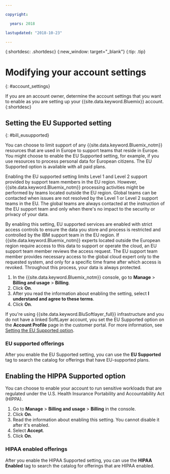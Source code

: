 ```yaml
---

copyright:

  years: 2018

lastupdated: "2018-10-23" 

---
```


{:shortdesc: .shortdesc}
{:new_window: target="_blank"}
{:tip: .tip}

# Modifying your account settings
{: #account_settings}

If you are an account owner, determine the account settings that you want to enable as you are setting up your {{site.data.keyword.Bluemix}} account. 
{:shortdesc}

## Setting the EU Supported setting
{: #bill_eusupported}

You can choose to limit support of any {{site.data.keyword.Bluemix_notm}} resources that are used in Europe to support teams that reside in Europe. You might choose to enable the EU Supported setting, for example, if you use resources to process personal data for European citizens. The EU Supported option is available with all paid plans.

Enabling the EU supported setting limits Level 1 and Level 2 support provided by support team members in the EU region. However, {{site.data.keyword.Bluemix_notm}} processing activities might be performed by teams located outside the EU region. Global teams can be contacted when issues are not resolved by the Level 1 or Level 2 support teams in the EU. The global teams are always contacted at the instruction of the EU support team and only when there's no impact to the security or privacy of your data.

By enabling this setting, EU supported services are enabled with strict access controls to ensure the data you store and process is restricted and controlled by the IBM support team in the EU region. If {{site.data.keyword.Bluemix_notm}} experts located outside the European region require access to this data to support or operate the cloud, an EU support team member reviews the access request. The EU support team member provides necessary access to the global cloud expert only to the requested system, and only for a specific time frame after which access is revoked. Throughout this process, your data is always protected.

  1. In the {{site.data.keyword.Bluemix_notm}} console, go to **Manage** > **Billing and usage** > **Billing**.  
  2. Click **On**.
  3. After you read the information about enabling the setting, select **I understand and agree to these terms**.
  4. Click **On**.

If you're using {{site.data.keyword.BluSoftlayer_full}} infrastructure and you do not have a linked SoftLayer account, you set the EU Supported option on the **Account Profile** page in the customer portal. For more information, see [Setting the EU Supported option](/docs/customer-portal/cpmanuserprof.html#cp_seteusupported).

### EU supported offerings

After you enable the EU Supported setting, you can use the **EU Supported** tag to search the catalog for offerings that have EU-supported plans.  

## Enabling the HIPPA Supported option

You can choose to enable your account to run sensitive workloads that are regulated under the U.S. Health Insurance Portability and Accountability Act (HIPPA). 

1. Go to **Manage** > **Billing and usage** > **Billing** in the console.
2. Click **On**. 
3. Read the information about enabling this setting. You cannot disable it after it's enabled. 
4. Select **Accept**. 
5. Click **On**.

### HIPAA enabled offerings

After you enable the HIPAA Supported setting, you can use the **HIPAA Enabled** tag to search the catalog for offerings that are HIPAA enabled. 
